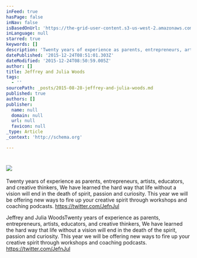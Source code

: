 ```yaml
---
inFeed: true
hasPage: false
inNav: false
isBasedOnUrl: 'https://the-grid-user-content.s3-us-west-2.amazonaws.com/d5e866dc-ff54-49e7-a747-ed4ed061673e.jpg'
inLanguage: null
starred: true
keywords: []
description: 'Twenty years of experience as parents, entrepreneurs, artists, educators, and creative thinkers, We have learned the hard way that life without a vision will end in the death of spirit, passion and curiosity. This year we will be offering new ways to fire up your creative spirit through workshops and coaching podcasts. https://twitter.com/JefnJul '
datePublished: '2015-12-24T08:51:01.303Z'
dateModified: '2015-12-24T08:50:59.005Z'
author: []
title: Jeffrey and Julia Woods
tags:
  - ''
sourcePath: _posts/2015-08-28-jeffrey-and-julia-woods.md
published: true
authors: []
publisher:
  name: null
  domain: null
  url: null
  favicon: null
_type: Article
_context: 'http://schema.org'

---
```

# ![](https://s3-us-west-2.amazonaws.com/the-grid-img/p/2a4577b0b6b03bc0bafabd5de839173d91d3074a.jpg)

Twenty years of experience as parents, entrepreneurs, artists, educators, and creative thinkers, We have learned the hard way that life without a vision will end in the death of spirit, passion and curiosity. This year we will be offering new ways to fire up your creative spirit through workshops and coaching podcasts. https://twitter.com/JefnJul 

Jeffrey and Julia WoodsTwenty years of experience as parents, entrepreneurs, artists, educators, and creative thinkers, We have learned the hard way that life without a vision will end in the death of the spirit, passion and curiosity. This year we will be offering new ways to fire up your creative spirit through workshops and coaching podcasts. https://twitter.com/JefnJul